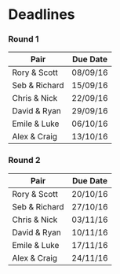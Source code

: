 # Deadlines

### Round 1
| Pair          | Due Date |
| ------------- | -------- |
| Rory & Scott  | 08/09/16 |
| Seb & Richard | 15/09/16 |
| Chris & Nick  | 22/09/16 |
| David & Ryan  | 29/09/16 |
| Emile & Luke  | 06/10/16 |
| Alex & Craig  | 13/10/16 |


### Round 2
| Pair          | Due Date |
| ------------- | -------- |
| Rory & Scott  | 20/10/16 |
| Seb & Richard | 27/10/16 |
| Chris & Nick  | 03/11/16 |
| David & Ryan  | 10/11/16 |
| Emile & Luke  | 17/11/16 |
| Alex & Craig  | 24/11/16 |
